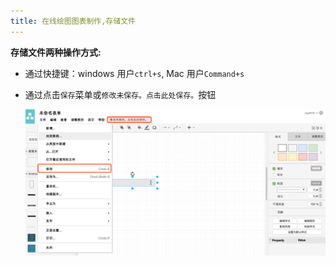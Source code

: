 ```yaml
---
title: 在线绘图图表制作,存储文件
---
```

**存储文件两种操作方式:**

+ 通过快捷键：windows 用户`ctrl+s`, Mac 用户`Command+s`

    
+ 通过点击`保存`菜单或`修改未保存。点击此处保存。`按钮 


  ![存储文件页面](/public/themes/freedgo/save_file.png "存储文件页面") 
 
